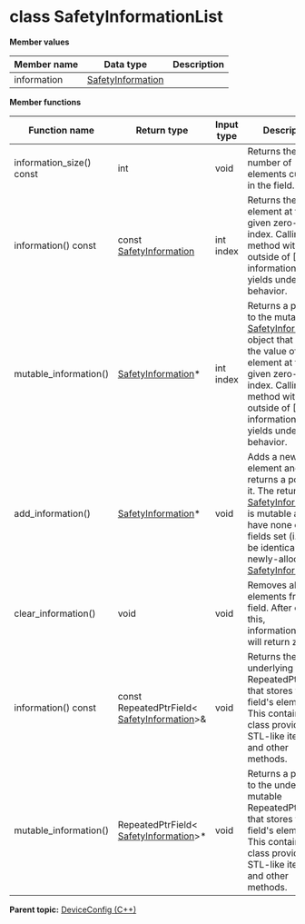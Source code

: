 # class SafetyInformationList

 **Member values** 

|Member name|Data type|Description|
|-----------|---------|-----------|
|information| [SafetyInformation](SafetyInformation.md#)| |

 **Member functions** 

|Function name|Return type|Input type|Description|
|-------------|-----------|----------|-----------|
|information\_size\(\) const|int|void|Returns the number of elements currently in the field.|
|information\(\) const|const [SafetyInformation](SafetyInformation.md#)|int index|Returns the element at the given zero-based index. Calling this method with index outside of \[0, information\_size\(\)\) yields undefined behavior.|
|mutable\_information\(\)| [SafetyInformation](SafetyInformation.md#)\*|int index|Returns a pointer to the mutable [SafetyInformation](SafetyInformation.md#) object that stores the value of the element at the given zero-based index. Calling this method with index outside of \[0, information\_size\(\)\) yields undefined behavior.|
|add\_information\(\)| [SafetyInformation](SafetyInformation.md#)\*|void|Adds a new element and returns a pointer to it. The returned [SafetyInformation](SafetyInformation.md#) is mutable and will have none of its fields set \(i.e. it will be identical to a newly-allocated [SafetyInformation](SafetyInformation.md#)\).|
|clear\_information\(\)|void|void|Removes all elements from the field. After calling this, information\_size\(\) will return zero.|
|information\(\) const|const RepeatedPtrField< [SafetyInformation](SafetyInformation.md#)\>&|void|Returns the underlying RepeatedPtrField that stores the field's elements. This container class provides STL-like iterators and other methods.|
|mutable\_information\(\)|RepeatedPtrField< [SafetyInformation](SafetyInformation.md#)\>\*|void|Returns a pointer to the underlying mutable RepeatedPtrField that stores the field's elements. This container class provides STL-like iterators and other methods.|

**Parent topic:** [DeviceConfig \(C++\)](../../summary_pages/DeviceConfig.md)

